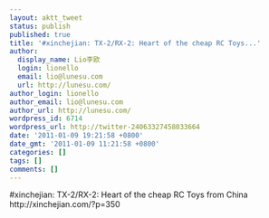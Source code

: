 ```yaml
---
layout: aktt_tweet
status: publish
published: true
title: '#xinchejian: TX-2/RX-2: Heart of the cheap RC Toys...'
author:
  display_name: Lio李欧
  login: lionello
  email: lio@lunesu.com
  url: http://lunesu.com/
author_login: lionello
author_email: lio@lunesu.com
author_url: http://lunesu.com/
wordpress_id: 6714
wordpress_url: http://twitter-24063327458033664
date: '2011-01-09 19:21:58 +0800'
date_gmt: '2011-01-09 11:21:58 +0800'
categories: []
tags: []
comments: []
---
```

<p>#xinchejian: TX-2/RX-2: Heart of the cheap RC Toys from China http://xinchejian.com/?p=350</p>
